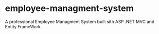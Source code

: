 # employee-managment-system
A professional Employee Managment System built sith ASP .NET MVC and Entity FrameWork.
